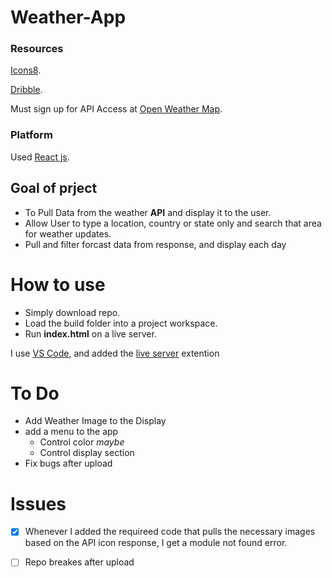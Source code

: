 # Weather-App

### Resources

[Icons8](https://icons8.com/).

[Dribble](https://dribbble.com/shots/7994073-Weather-App-Design/attachments/526038?mode=media).

Must sign up for API Access at [Open Weather Map](https://openweathermap.org).

### Platform

Used [React js](https://reactjs.org/docs/getting-started.html).

## Goal of prject

- To Pull Data from the weather **API** and display it to the user.
- Allow User to type a location, country or state only and search that area for weather updates.
- Pull and filter forcast data from response, and display each day

# How to use

- Simply download repo.
- Load the build folder into a project workspace.
- Run **index.html** on a live server.

I use [VS Code](https://code.visualstudio.com/download), and added the [live server](https://marketplace.visualstudio.com/items?itemName=ritwickdey.LiveServer) extention

# To Do

- Add Weather Image to the Display
- add a menu to the app
  - Control color _maybe_
  - Control display section
- Fix bugs after upload

# Issues

- [x] Whenever I added the requireed code that pulls the necessary images based on the API icon response, I get a module not found error.

- [ ] Repo breakes after upload

